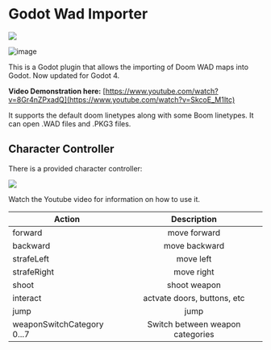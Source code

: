 # Godot Wad Importer

![](https://user-images.githubusercontent.com/62811101/167262974-9a93db20-e4ca-45b1-a012-e222ed06cc65.png)

![image](https://github.com/user-attachments/assets/126828fb-b224-4d3e-ac73-6cab0fbe81c7)


This is a Godot plugin that allows the importing of Doom WAD maps into Godot. Now updated for Godot 4.

**Video Demonstration here:** [https://www.youtube.com/watch?v=8Gr4nZPxadQ](https://www.youtube.com/watch?v=SkcoE_M1Itc)

It supports the default doom linetypes along with some Boom linetypes.
It can open .WAD files and .PKG3 files.


## Character Controller
There is a provided character controller:

![](https://i.giphy.com/media/dRsq8BVZ2lUapFyGJk/giphy.webp)

Watch the Youtube video for information on how to use it.


| Action        |  Description  |
| ------------- |:-------------:|
| forward       | move forward  |
| backward      | move backward |
| strafeLeft    | move left     |
| strafeRight   | move right    |
| shoot         | shoot weapon  |
| interact      | actvate doors, buttons, etc|
| jump          | jump          |
| weaponSwitchCategory 0...7| Switch between weapon categories |

